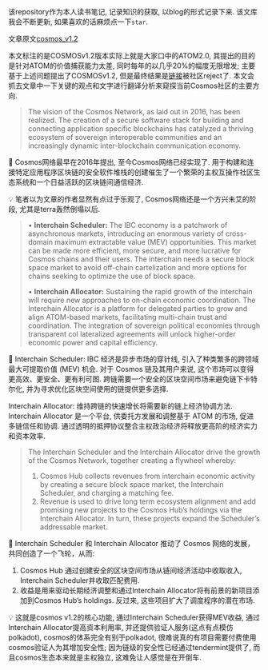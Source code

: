 该repository作为本人读书笔记, 记录知识的获取, 以blog的形式记录下来. 该文库我会不断更新, 如果喜欢的话麻烦点一下`star`.

文章原文[cosmos_v1.2](https://gateway.pinata.cloud/ipfs/QmdC3YuZBUq5b9mEr3bKTDRq4XLcxafe3LHqDNFUgUoa61)

本文标注的是COSMOSv1.2版本实际上就是大家口中的ATOM2.0, 其提出的目的是针对ATOM的价值捕获能力太差, 同时每年的以几乎20%的幅度无限增发; 主要基于上述问题提出了COSMOSv1.2, 但是最终结果是[链接](https://www.mintscan.io/cosmos/proposals/82)被社区reject了. 本文会抓去文章中一下关键的观点和文字进行翻译分析来窥探当前Cosmos社区的主要方向.

> The vision of the Cosmos Network, as laid out in 2016, has been realized. The creation of a secure software stack for building and connecting application specific blockchains has catalyzed a thriving ecosystem of sovereign interoperable communities and an increasingly dynamic inter-blockchain communication economy. 

:book: Cosmos网络最早在2016年提出, 至今Cosmos网络已经实现了. 用于构建和连接特定应用程序区块链的安全软件堆栈的创建催生了一个繁荣的主权互操作社区生态系统和一个日益活跃的区块链间通信经济.

:bulb: 笔者以为文章的作者显然有点过于乐观了, Cosmos网络还是一个方兴未艾的阶段, 尤其是terra轰然倒塌以后.

> • **Interchain Scheduler:** The IBC economy is a patchwork of asynchronous markets, introducing an enormous variety of cross-domain maximum extractable value (MEV) opportunities. This market can be made more efficient, more secure, and more lucrative for Cosmos chains and their users. The interchain needs a secure block space market to avoid off-chain cartelization and more options for chains seeking to optimize the use of block space.
>
> • **Interchain Allocator:** Sustaining the rapid growth of the interchain will require new approaches to on-chain economic coordination. The Interchain Allocator is a platform for delegated parties to grow and align ATOM-based markets, facilitating multi-chain trust and coordination. The integration of sovereign political economies through transparent col lateralized agreements will unlock higher-order economic power and capital efficiency.

:book: Interchain Scheduler: IBC 经济是异步市场的穿针线, 引入了种类繁多的跨领域最大可提取价值 (MEV) 机会. 对于 Cosmos 链及其用户来说, 这个市场可以变得更高效、更安全、更有利可图. 跨链需要一个安全的区块空间市场来避免链下卡特尔化, 并为寻求优化区块空间使用的链提供更多选择.

Interchain Allocator: 维持跨链的快速增长将需要新的链上经济协调方法. Interchain Allocator 是一个平台, 供委托方发展和调整基于 ATOM 的市场, 促进多链信任和协调. 通过透明的抵押协议整合主权政治经济将释放更高阶的经济实力和资本效率.

> The Interchain Scheduler and the Interchain Allocator drive the growth of the Cosmos Network, together creating a flywheel whereby: 
> 1. Cosmos Hub collects revenues from interchain economic activity by creating a secure block space market, the Interchain Scheduler, and charging a matching fee. 
> 2. Revenue is used to drive long term ecosystem alignment and add promising new projects to the Cosmos Hub’s holdings via the Interchain Allocator. In turn, these projects expand the Scheduler’s addressable market. 

:book: Interchain Scheduler 和 Interchain Allocator 推动了 Cosmos 网络的发展，共同创造了一个飞轮，从而:

1. Cosmos Hub 通过创建安全的区块空间市场从链间经济活动中收取收入, Interchain Scheduler并收取匹配费用.
2. 收益是用来驱动长期经济调整和通过Interchain Allocator将有前景的新项目添加到Cosmos Hub’s holdings. 反过来, 这些项目扩大了调度程序的潜在市场.

:bulb: 这就是cosmos v1.2的核心功能, 通过Interchain Scheduler获得MEV收益, 通过Interchain Allocator提高资本利用率, 并还提供验证人服务(这点有点模仿polkadot), cosmos的体系完全有别于polkadot, 很难说真的有项目需要付费使用cosmos验证人为其增加安全性; 因为链级的安全性已经通过tendermint提供了, 而且cosmos生态本来就是主权独立, 这难免让人感觉是在开倒车.



